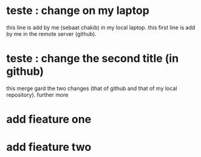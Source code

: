 # teste : change on my laptop
this line is add by me (sebaat chakib) in my local laptop.
this first line is add by me in the remote server (github).
# teste : change the second title (in github)
this merge gard the two changes (that of github and that of my local repository). 
further more

# add fieature one

# add fieature two

